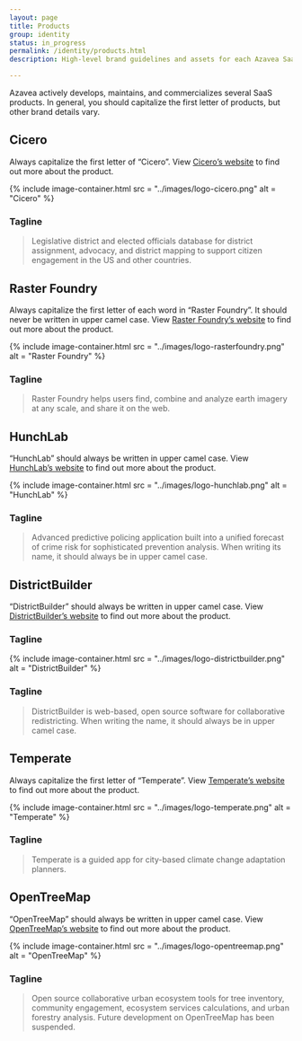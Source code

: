 ```yaml
---
layout: page
title: Products
group: identity
status: in_progress
permalink: /identity/products.html
description: High-level brand guidelines and assets for each Azavea SaaS product.

---
```

Azavea actively develops, maintains, and commercializes several SaaS products. In general, you should capitalize the first letter of products, but other brand details vary.

## Cicero
Always capitalize the first letter of “Cicero”. View [Cicero’s website](https://www.cicerodata.com/) to find out more about the product.

{% include image-container.html
  src =  "../images/logo-cicero.png"
  alt =  "Cicero"
%}

### Tagline
> Legislative district and elected officials database for district assignment, advocacy, and district mapping to support citizen engagement in the US and other countries.

## Raster Foundry
Always capitalize the first letter of each word in “Raster Foundry”. It should never be written in upper camel case. View [Raster Foundry’s website](https://www.rasterfoundry.com/) to find out more about the product.

{% include image-container.html
  src =  "../images/logo-rasterfoundry.png"
  alt =  "Raster Foundry"
%}

### Tagline
>Raster Foundry helps users find, combine and analyze earth imagery at any scale, and share it on the web.

## HunchLab
“HunchLab” should always be written in upper camel case. View [HunchLab’s website](https://www.hunchlab.com/) to find out more about the product.

{% include image-container.html
  src =  "../images/logo-hunchlab.png"
  alt =  "HunchLab"
%}

### Tagline
> Advanced predictive policing application built into a unified forecast of crime risk for sophisticated prevention analysis. When writing its name, it should always be in upper camel case.

## DistrictBuilder
“DistrictBuilder” should always be written in upper camel case. View [DistrictBuilder’s website](http://www.districtbuilder.org/) to find out more about the product.

### Tagline
{% include image-container.html
  src =  "../images/logo-districtbuilder.png"
  alt =  "DistrictBuilder"
%}

### Tagline
> DistrictBuilder is web-based, open source software for collaborative redistricting. When writing the name, it should always be in upper camel case.

## Temperate
Always capitalize the first letter of “Temperate”. View [Temperate’s website](https://www.temperate.io/) to find out more about the product.

{% include image-container.html
  src =  "../images/logo-temperate.png"
  alt =  "Temperate"
%}

### Tagline
> Temperate is a guided app for city-based climate change adaptation planners.

## OpenTreeMap
“OpenTreeMap” should always be written in upper camel case. View [OpenTreeMap’s website](https://www.opentreemap.org/) to find out more about the product.

{% include image-container.html
  src =  "../images/logo-opentreemap.png"
  alt =  "OpenTreeMap"
%}

### Tagline
> Open source collaborative urban ecosystem tools for tree inventory, community engagement, ecosystem services calculations, and urban forestry analysis. Future development on OpenTreeMap has been suspended.

